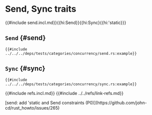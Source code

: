 # Send, Sync traits

{{#include send.incl.md}}{{hi:Send}}{{hi:Sync}{{hi:'static}}}

## `Send` {#send}

```rust,editable
{{#include ../../../deps/tests/categories/concurrency/send.rs:example}}
```

## `Sync` {#sync}

```rust,editable
{{#include ../../../deps/tests/categories/concurrency/sync.rs:example}}
```

{{#include refs.incl.md}}
{{#include ../../refs/link-refs.md}}

<div class="hidden">
[send: add 'static and Send constraints (P0)](https://github.com/john-cd/rust_howto/issues/265)
</div>
